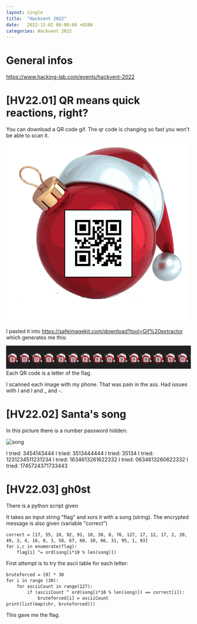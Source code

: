 ```yaml
---
layout: single
title:  "Hackvent 2022"
date:   2022-12-02 00:00:00 +0200
categories: Hackvent 2022
---
```

# General infos
https://www.hacking-lab.com/events/hackvent-2022


# [HV22.01] QR means quick reactions, right?
You can download a QR code gif. The qr code is changing so fast you won't be able to scan it.
![qr code gif](/assets/images/hackvent2022/hackvent2022_01.gif)

I pasted it into https://safeimagekit.com/download?tool=Gif%20extractor which generates me this: 

![qr codes chain](/assets/images/hackvent2022/gif-frames-chain.PNG)
Each QR code is a letter of the flag. 

I scanned each image with my phone. That was pain in the ass. Had issues with I and l and _ and -. 

# [HV22.02] Santa's song
In this picture there is a number password hidden:

![song](/assets/images/hackvent2022/challenge-nr2-song.PNG)

I tried: 3454143444
I tried: 3513444444
I tried: 35134
I tried: 1231234511231234
I tried: 1634613261622332
I tried: 0634613260622332
I tried: 1745724371733443


# [HV22.03] gh0st
There is a python script given 

It takes an input string "flag" and xors it with a song (string). 
The encrypted message is also given (variable "correct")

```
correct = [17, 55, 18, 92, 91, 10, 38, 8, 76, 127, 17, 12, 17, 2, 20, 49, 3, 4, 16, 8, 3, 58, 67, 60, 10, 66, 31, 95, 1, 93]
for i,c in enumerate(flag):
    flag[i] ^= ord(song[i*10 % len(song)])
```

First attempt is to try the ascii table for each letter:
```
bruteforced = [0] * 30
for i in range (30):
    for asciiCount in range(127):
        if (asciiCount ^ ord(song[i*10 % len(song)]) == correct[i]):
            bruteforced[i] = asciiCount
print(list(map(chr, bruteforced)))
``` 

This gave me the flag. 




